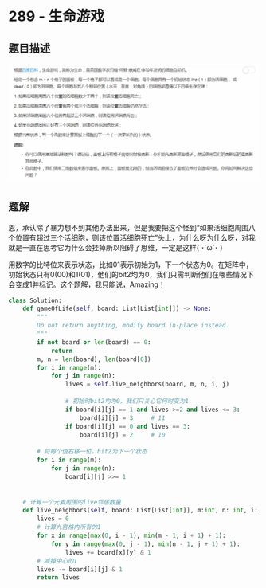 # 289 - 生命游戏

## 题目描述
![problem](images/289.png)

## 题解
恩，承认除了暴力想不到其他办法出来，但是我要把这个怪到“如果活细胞周围八个位置有超过三个活细胞，则该位置活细胞死亡”头上，为什么呀为什么呀，对我就是一直在思考它为什么会挂掉所以阻碍了思维，一定是这样( ･´ω\`･ )

用数字的比特位来表示状态，比如01表示初始为1，下一个状态为0。在矩阵中，初始状态只有0(00)和1(01)，他们的bit2均为0，我们只需判断他们在哪些情况下会变成1并标记。这个题解，我只能说，Amazing！

```python
class Solution:
    def gameOfLife(self, board: List[List[int]]) -> None:
        """
        Do not return anything, modify board in-place instead.
        """
        if not board or len(board) == 0:
            return 
        m, n = len(board), len(board[0])
        for i in range(m):
            for j in range(n):
                lives = self.live_neighbors(board, m, n, i, j)
        
                # 初始时bit2均为0，我们只关心它何时变为1
                if board[i][j] == 1 and lives >=2 and lives <= 3:
                    board[i][j] = 3     # 11
                if board[i][j] == 0 and lives == 3:
                    board[i][j] = 2     # 10
        
        # 将每个值右移一位，bit2为下一个状态
        for i in range(m):
            for j in range(n):
                board[i][j] >>= 1
                
    
    # 计算一个元素周围的live邻居数量
    def live_neighbors(self, board: List[List[int]], m:int, n: int, i: int, j: int):
        lives = 0
        # 计算九宫格内所有的1
        for x in range(max(0, i - 1), min(m - 1, i + 1) + 1):
            for y in range(max(0, j - 1), min(n - 1, j + 1) + 1):
                lives += board[x][y] & 1
        # 减掉中心的1
        lives -= board[i][j] & 1
        return lives
```
